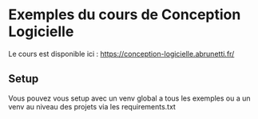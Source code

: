 # Exemples du cours de Conception Logicielle

Le cours est disponible ici : https://conception-logicielle.abrunetti.fr/

## Setup

Vous pouvez vous setup avec un venv global a tous les exemples ou a un venv au niveau des projets via les requirements.txt